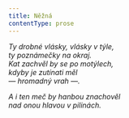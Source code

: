 ```yaml
---
title: Něžná
contentType: prose
---
```


<section>

_Ty drobné vlásky, vlásky v týle,  
ty poznámečky na okraj.  
Kat zachvěl by se po motýlech,  
kdyby je zutínati měl  
— hromadný vrah —._

</section>

<section>

_A i ten meč by hanbou znachověl  
nad onou hlavou v pilinách._

</section>
